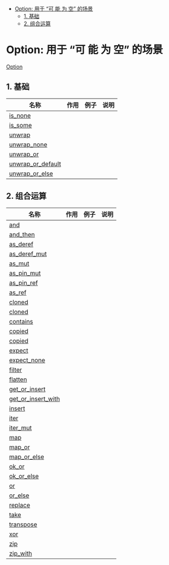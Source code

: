 - [Option: 用于 “可 能 为 空” 的场景](#option-用于-可-能-为-空-的场景)
  - [1. 基础](#1-基础)
  - [2. 组合运算](#2-组合运算)

# Option: 用于 “可 能 为 空” 的场景

[Option](https://doc.rust-lang.org/std/option/enum.Option.html) 

## 1. 基础

|名称|作用|例子|说明|
|--|--|--|--|
|[is_none](https://doc.rust-lang.org/std/option/enum.Option.html#method.is_none)||||
|[is_some](https://doc.rust-lang.org/std/option/enum.Option.html#method.is_some)||||
|[unwrap](https://doc.rust-lang.org/std/option/enum.Option.html#method.unwrap)||||
|[unwrap_none](https://doc.rust-lang.org/std/option/enum.Option.html#method.unwrap_none)||||
|[unwrap_or](https://doc.rust-lang.org/std/option/enum.Option.html#method.unwrap_or)||||
|[unwrap_or_default](https://doc.rust-lang.org/std/option/enum.Option.html#method.unwrap_or_default)||||
|[unwrap_or_else](https://doc.rust-lang.org/std/option/enum.Option.html#method.unwrap_or_else)||||

## 2. 组合运算

|名称|作用|例子|说明|
|--|--|--|--|
|[and](https://doc.rust-lang.org/std/option/enum.Option.html#method.and)||||
|[and_then](https://doc.rust-lang.org/std/option/enum.Option.html#method.and_then)||||
|[as_deref](https://doc.rust-lang.org/std/option/enum.Option.html#method.as_deref)||||
|[as_deref_mut](https://doc.rust-lang.org/std/option/enum.Option.html#method.as_deref_mut)||||
|[as_mut](https://doc.rust-lang.org/std/option/enum.Option.html#method.as_mut)||||
|[as_pin_mut](https://doc.rust-lang.org/std/option/enum.Option.html#method.as_pin_mut)||||
|[as_pin_ref](https://doc.rust-lang.org/std/option/enum.Option.html#method.as_pin_ref)||||
|[as_ref](https://doc.rust-lang.org/std/option/enum.Option.html#method.as_ref)||||
|[cloned](https://doc.rust-lang.org/std/option/enum.Option.html#method.cloned)||||
|[cloned](https://doc.rust-lang.org/std/option/enum.Option.html#method.cloned)||||
|[contains](https://doc.rust-lang.org/std/option/enum.Option.html#method.contains)||||
|[copied](https://doc.rust-lang.org/std/option/enum.Option.html#method.copied)||||
|[copied](https://doc.rust-lang.org/std/option/enum.Option.html#method.copied)||||
|[expect](https://doc.rust-lang.org/std/option/enum.Option.html#method.expect)||||
|[expect_none](https://doc.rust-lang.org/std/option/enum.Option.html#method.expect_none)||||
|[filter](https://doc.rust-lang.org/std/option/enum.Option.html#method.filter)||||
|[flatten](https://doc.rust-lang.org/std/option/enum.Option.html#method.flatten)||||
|[get_or_insert](https://doc.rust-lang.org/std/option/enum.Option.html#method.get_or_insert)||||
|[get_or_insert_with](https://doc.rust-lang.org/std/option/enum.Option.html#method.get_or_insert_with)||||
|[insert](https://doc.rust-lang.org/std/option/enum.Option.html#method.insert)||||
|[iter](https://doc.rust-lang.org/std/option/enum.Option.html#method.iter)||||
|[iter_mut](https://doc.rust-lang.org/std/option/enum.Option.html#method.iter_mut)||||
|[map](https://doc.rust-lang.org/std/option/enum.Option.html#method.map)||||
|[map_or](https://doc.rust-lang.org/std/option/enum.Option.html#method.map_or)||||
|[map_or_else](https://doc.rust-lang.org/std/option/enum.Option.html#method.map_or_else)||||
|[ok_or](https://doc.rust-lang.org/std/option/enum.Option.html#method.ok_or)||||
|[ok_or_else](https://doc.rust-lang.org/std/option/enum.Option.html#method.ok_or_else)||||
|[or](https://doc.rust-lang.org/std/option/enum.Option.html#method.or)||||
|[or_else](https://doc.rust-lang.org/std/option/enum.Option.html#method.or_else)||||
|[replace](https://doc.rust-lang.org/std/option/enum.Option.html#method.replace)||||
|[take](https://doc.rust-lang.org/std/option/enum.Option.html#method.take)||||
|[transpose](https://doc.rust-lang.org/std/option/enum.Option.html#method.transpose)||||
|[xor](https://doc.rust-lang.org/std/option/enum.Option.html#method.xor)||||
|[zip](https://doc.rust-lang.org/std/option/enum.Option.html#method.zip)||||
|[zip_with](https://doc.rust-lang.org/std/option/enum.Option.html#method.zip_with)||||